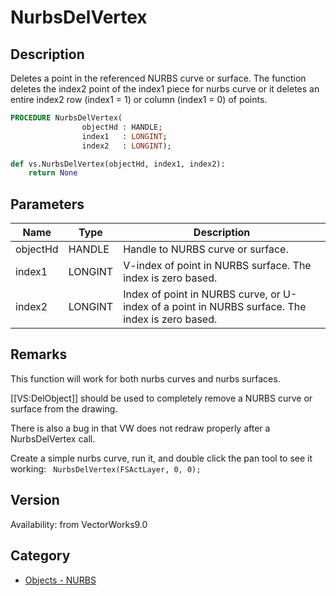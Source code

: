 # NurbsDelVertex

## Description
Deletes a point in the referenced NURBS curve or surface. The function deletes the index2 point of the index1 piece for nurbs curve or it deletes an entire index2 row (index1 = 1) or column (index1 = 0) of points.

```pascal
PROCEDURE NurbsDelVertex(
				objectHd : HANDLE;
				index1   : LONGINT;
				index2   : LONGINT);
```

```python
def vs.NurbsDelVertex(objectHd, index1, index2):
    return None
```

## Parameters
|Name|Type|Description|
|---|---|---|
|objectHd|HANDLE|Handle to NURBS curve or surface.|
|index1|LONGINT|V-index of point in NURBS surface. The index is zero based.|
|index2|LONGINT|Index of point in NURBS curve, or U-index of a point in NURBS surface. The index is zero based.|

## Remarks
This function will work for both nurbs curves and nurbs surfaces.

[[VS:DelObject]] should be used to completely remove a NURBS curve or surface from the drawing.

There is also a bug in that VW does not redraw properly after a NurbsDelVertex call.

Create a simple nurbs curve, run it, and double click the pan tool to see it working:
<code lang="pas">
NurbsDelVertex(FSActLayer, 0, 0);
</code>

## Version
Availability: from VectorWorks9.0

## Category
* [Objects - NURBS](../Categories/Objects%20-%20NURBS.md)
